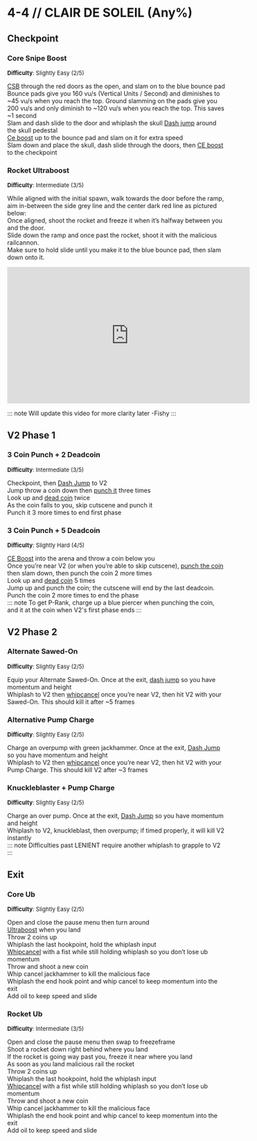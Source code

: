# 4-4 // CLAIR DE SOLEIL (Any%)


## Checkpoint

### Core Snipe Boost
<font size="2">
    <b>Difficulty</b>: Slightly Easy (2/5)
</font> <br/> 

[CSB](/speedrun-tech.md#core-snipe-boosts) through the red doors as the open, and slam on to  the blue bounce pad<br/>
Bounce pads give you 160 vu/s (Vertical Units / Second) and diminishes to ~45 vu/s when you reach the top. Ground slamming on the pads give you 200 vu/s and only diminish to ~120 vu/s when you reach the top. This saves ~1 second<br/>
Slam and dash slide to the door and whiplash the skull [Dash jump](/speedrun-tech.html#dash-jump) around the skull pedestal <br/>
[Ce boost](/speedrun-tech.html#ce-boost-core-eject-boost) up to the bounce pad and slam on it for extra speed <br/>
Slam down and place the skull, dash slide through the doors, then [CE boost](/speedrun-tech.md#ce-boost-core-eject-boost) to the checkpoint <br/>

### Rocket Ultraboost 
<font size="2">
    <b>Difficulty</b>: Intermediate (3/5)
</font> <br/> 

While aligned with the initial spawn, walk towards the door before the ramp, aim in-between the side grey line and the center dark red line as pictured below: <br/>
Once aligned, shoot the rocket and freeze it when it’s halfway between you and the door.<br/>
Slide down the ramp and once past the rocket, shoot it with the malicious railcannon.<br/>
Make sure to hold slide until you make it to the blue bounce pad, then slam down onto it.<br/>

<iframe width="560" height="315" src="https://www.youtube.com/embed/ND75yFkc-gI" frameborder="0" allow="accelerometer; autoplay; clipboard-write; encrypted-media; gyroscope; picture-in-picture" allowfullscreen></iframe>

::: note
Will update this video for more clarity later -Fishy
:::

## V2 Phase 1

### 3 Coin Punch + 2 Deadcoin
<font size="2">
    <b>Difficulty</b>: Intermediate (3/5)
</font> <br/> 

Checkpoint, then [Dash Jump](/speedrun-tech.md#dash-jump) to V2 <br/>
Jump throw a coin down then [punch it](/speedrun-tech.html#coin-punch) three times <br/>
Look up and [dead coin](/speedrun-tech.html#dead-coins) twice <br/>
As the coin falls to you, skip cutscene and punch it <br/>
Punch it 3 more times to end first phase <br/>
### 3 Coin Punch + 5 Deadcoin
<font size="2">
    <b>Difficulty</b>: Slightly Hard (4/5)
</font> <br/> 

[CE Boost](/speedrun-tech.md#ce-boost-core-eject-boost) into the arena and throw a coin below you <br/>
Once you’re near V2 (or when you’re able to skip cutscene), [punch the coin](/speedrun-tech.html#coin-punch) then slam down, then punch the coin 2 more times <br/>
Look up and [dead coin](/speedrun-tech.html#dead-coins) 5 times <br/>
Jump up and punch the coin; the cutscene will end by the last deadcoin. <br/>
Punch the coin 2 more times to end the phase <br/>
::: note
To get P-Rank, charge up a blue piercer when punching the coin, and it at the coin when V2's first phase ends
:::
## V2 Phase 2

### Alternate Sawed-On
<font size="2">
    <b>Difficulty</b>: Slightly Easy (2/5)
</font> <br/> 

Equip your Alternate Sawed-On. Once at the exit, [dash jump](/speedrun-tech.html#dash-jump) so you have momentum and height <br/>
Whiplash to V2 then [whipcancel](/speedrun-tech.html#whip-cancel) once you’re near V2, then hit V2 with your Sawed-On. This should kill it after ~5 frames <br/>

### Alternative Pump Charge
<font size="2">
    <b>Difficulty</b>: Slightly Easy (2/5)
</font> <br/> 

Charge an overpump with green jackhammer. Once at the exit, [Dash Jump](/speedrun-tech.html#dash-jump) so you have momentum and height <br/>
Whiplash to V2 then [whipcancel](/speedrun-tech.html#whip-cancel) once you’re near V2, then hit V2 with your Pump Charge. This should kill V2 after  ~3 frames <br/>

### Knuckleblaster + Pump Charge
<font size="2">
    <b>Difficulty</b>: Slightly Easy (2/5)
</font> <br/> 

Charge an over pump. Once at the exit, [Dash Jump](/speedrun-tech.html#dash-jump) so you have momentum and height <br/>
Whiplash to V2, knuckleblast, then overpump; if timed properly, it will kill V2 instantly <br/>
::: note
 Difficulties past LENIENT require another whiplash to grapple to V2
:::

## Exit

### Core Ub
<font size="2">
    <b>Difficulty</b>: Slightly Easy (2/5)
</font> <br/> 

Open and close the pause menu then turn around <br/>
[Ultraboost](/speedrun-tech.html#ub-ultraboost) when you land <br/>
Throw 2 coins up <br/>
Whiplash the last hookpoint, hold the whiplash input <br/>
[Whipcancel](/speedrun-tech.html#whip-cancel) with a fist while still holding whiplash so you don’t lose ub momentum <br/>
Throw and shoot a new coin <br/>
Whip cancel jackhammer to kill the malicious face <br/>
Whiplash the end hook point and whip cancel to keep momentum into the exit <br/>
Add oil to keep speed and slide <br/>

### Rocket Ub
<font size="2">
    <b>Difficulty</b>: Intermediate (3/5)
</font> <br/> 

Open and close the pause menu then swap to freezeframe <br/>
Shoot a rocket down right behind where you land <br/>
If the rocket is going way past you, freeze it near where you land <br/>
As soon as you land malicious rail the rocket <br/>
Throw 2 coins up <br/>
Whiplash the last hookpoint, hold the whiplash input <br/>
[Whipcancel](/speedrun-tech.html#whip-cancel) with a fist while still holding whiplash so you don’t lose ub momentum <br/>
Throw and shoot a new coin <br/>
Whip cancel jackhammer to kill the malicious face <br/>
Whiplash the end hook point and whip cancel to keep momentum into the exit <br/>
Add oil to keep speed and slide <br/>